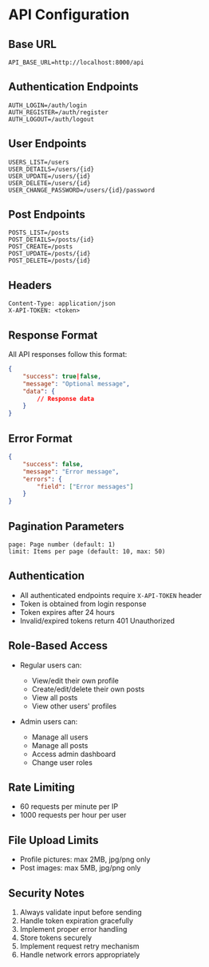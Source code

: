 # API Configuration

## Base URL
```
API_BASE_URL=http://localhost:8000/api
```

## Authentication Endpoints
```
AUTH_LOGIN=/auth/login
AUTH_REGISTER=/auth/register
AUTH_LOGOUT=/auth/logout
```

## User Endpoints
```
USERS_LIST=/users
USER_DETAILS=/users/{id}
USER_UPDATE=/users/{id}
USER_DELETE=/users/{id}
USER_CHANGE_PASSWORD=/users/{id}/password
```

## Post Endpoints
```
POSTS_LIST=/posts
POST_DETAILS=/posts/{id}
POST_CREATE=/posts
POST_UPDATE=/posts/{id}
POST_DELETE=/posts/{id}
```

## Headers
```
Content-Type: application/json
X-API-TOKEN: <token>
```

## Response Format
All API responses follow this format:
```json
{
    "success": true|false,
    "message": "Optional message",
    "data": {
        // Response data
    }
}
```

## Error Format
```json
{
    "success": false,
    "message": "Error message",
    "errors": {
        "field": ["Error messages"]
    }
}
```

## Pagination Parameters
```
page: Page number (default: 1)
limit: Items per page (default: 10, max: 50)
```

## Authentication
- All authenticated endpoints require `X-API-TOKEN` header
- Token is obtained from login response
- Token expires after 24 hours
- Invalid/expired tokens return 401 Unauthorized

## Role-Based Access
- Regular users can:
  - View/edit their own profile
  - Create/edit/delete their own posts
  - View all posts
  - View other users' profiles

- Admin users can:
  - Manage all users
  - Manage all posts
  - Access admin dashboard
  - Change user roles

## Rate Limiting
- 60 requests per minute per IP
- 1000 requests per hour per user

## File Upload Limits
- Profile pictures: max 2MB, jpg/png only
- Post images: max 5MB, jpg/png only

## Security Notes
1. Always validate input before sending
2. Handle token expiration gracefully
3. Implement proper error handling
4. Store tokens securely
5. Implement request retry mechanism
6. Handle network errors appropriately 